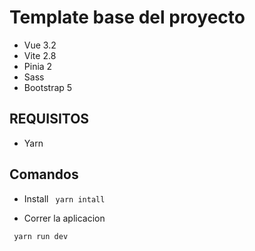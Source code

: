 # Template base del proyecto

- Vue 3.2
- Vite 2.8
- Pinia 2
- Sass
- Bootstrap 5

## REQUISITOS

- Yarn

## Comandos

- Install
  ` yarn intall`

- Correr la aplicacion

` yarn run dev`

